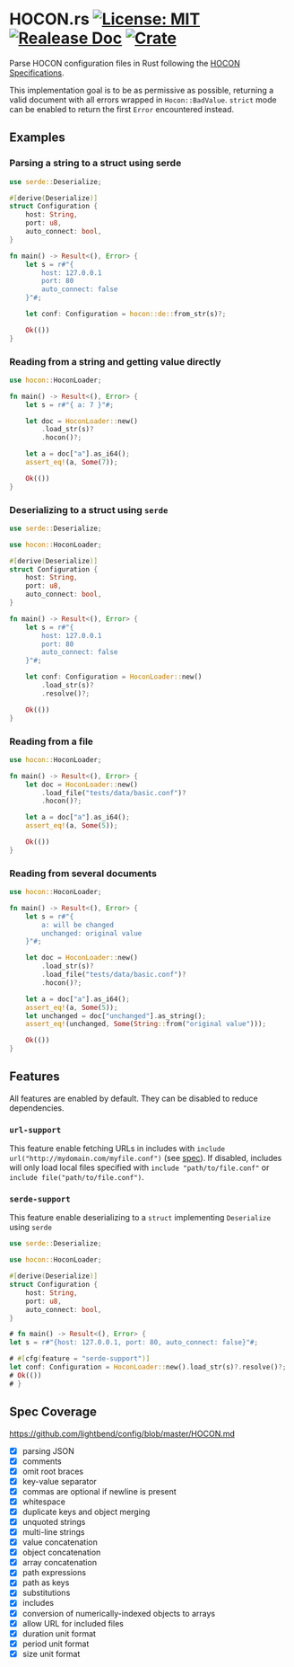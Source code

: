 # HOCON.rs [![License: MIT](https://img.shields.io/badge/License-MIT-yellow.svg)](https://opensource.org/licenses/MIT) [![Realease Doc](https://docs.rs/hocon/badge.svg)](https://docs.rs/hocon) [![Crate](https://img.shields.io/crates/v/hocon.svg)](https://crates.io/crates/hocon)

Parse HOCON configuration files in Rust following the
[HOCON Specifications](https://github.com/lightbend/config/blob/master/HOCON.md).

This implementation goal is to be as permissive as possible, returning a valid document
with all errors wrapped in `Hocon::BadValue`. `strict` mode can be enabled to return the
first `Error` encountered instead.

## Examples

### Parsing a string to a struct using serde

```rust
use serde::Deserialize;

#[derive(Deserialize)]
struct Configuration {
    host: String,
    port: u8,
    auto_connect: bool,
}

fn main() -> Result<(), Error> {
    let s = r#"{
        host: 127.0.0.1
        port: 80
        auto_connect: false
    }"#;

    let conf: Configuration = hocon::de::from_str(s)?;

    Ok(())
}
```

### Reading from a string and getting value directly

```rust
use hocon::HoconLoader;

fn main() -> Result<(), Error> {
    let s = r#"{ a: 7 }"#;

    let doc = HoconLoader::new()
        .load_str(s)?
        .hocon()?;

    let a = doc["a"].as_i64();
    assert_eq!(a, Some(7));

    Ok(())
}
```

### Deserializing to a struct using `serde`

```rust
use serde::Deserialize;

use hocon::HoconLoader;

#[derive(Deserialize)]
struct Configuration {
    host: String,
    port: u8,
    auto_connect: bool,
}

fn main() -> Result<(), Error> {
    let s = r#"{
        host: 127.0.0.1
        port: 80
        auto_connect: false
    }"#;

    let conf: Configuration = HoconLoader::new()
        .load_str(s)?
        .resolve()?;

    Ok(())
}
```

### Reading from a file

```rust
use hocon::HoconLoader;

fn main() -> Result<(), Error> {
    let doc = HoconLoader::new()
        .load_file("tests/data/basic.conf")?
        .hocon()?;

    let a = doc["a"].as_i64();
    assert_eq!(a, Some(5));

    Ok(())
}
```

### Reading from several documents

```rust
use hocon::HoconLoader;

fn main() -> Result<(), Error> {
    let s = r#"{
        a: will be changed
        unchanged: original value
    }"#;

    let doc = HoconLoader::new()
        .load_str(s)?
        .load_file("tests/data/basic.conf")?
        .hocon()?;

    let a = doc["a"].as_i64();
    assert_eq!(a, Some(5));
    let unchanged = doc["unchanged"].as_string();
    assert_eq!(unchanged, Some(String::from("original value")));

    Ok(())
}
```

## Features

All features are enabled by default. They can be disabled to reduce dependencies.

### `url-support`

This feature enable fetching URLs in includes  with `include url("http://mydomain.com/myfile.conf")` (see
[spec](https://github.com/lightbend/config/blob/master/HOCON.md#include-syntax)). If disabled,
includes will only load local files specified with `include "path/to/file.conf"` or
`include file("path/to/file.conf")`.

### `serde-support`

This feature enable deserializing to a `struct` implementing `Deserialize` using `serde`

```rust
use serde::Deserialize;

use hocon::HoconLoader;

#[derive(Deserialize)]
struct Configuration {
    host: String,
    port: u8,
    auto_connect: bool,
}

# fn main() -> Result<(), Error> {
let s = r#"{host: 127.0.0.1, port: 80, auto_connect: false}"#;

# #[cfg(feature = "serde-support")]
let conf: Configuration = HoconLoader::new().load_str(s)?.resolve()?;
# Ok(())
# }
```

## Spec Coverage

https://github.com/lightbend/config/blob/master/HOCON.md

- [x] parsing JSON
- [x] comments
- [x] omit root braces
- [x] key-value separator
- [x] commas are optional if newline is present
- [x] whitespace
- [x] duplicate keys and object merging
- [x] unquoted strings
- [x] multi-line strings
- [x] value concatenation
- [x] object concatenation
- [x] array concatenation
- [x] path expressions
- [x] path as keys
- [x] substitutions
- [x] includes
- [x] conversion of numerically-indexed objects to arrays
- [x] allow URL for included files
- [x] duration unit format
- [x] period unit format
- [x] size unit format
